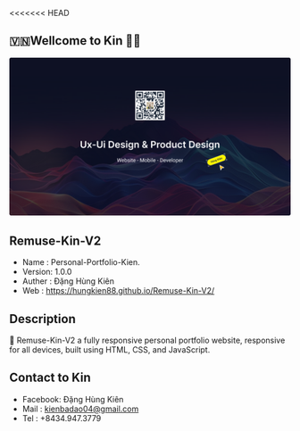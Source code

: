 
<<<<<<< HEAD

##  🇻🇳Wellcome to Kin 🏡😂


![ Personal-Portfolio-Kien ]( ./img/ProjectsK/CRM/Cover/Cover%20CRM.png "Đặng Hùng Kiên")


## Remuse-Kin-V2

- Name   :    Personal-Portfolio-Kien.
- Version:    1.0.0
- Auther :    Đặng Hùng Kiên
- Web    :    https://hungkien88.github.io/Remuse-Kin-V2/



## Description

🎯 Remuse-Kin-V2 a fully responsive personal portfolio website, responsive for all devices, built using HTML, CSS, and JavaScript.


## Contact to Kin

- Facebook:   Đặng Hùng Kiên
- Mail    :   kienbadao04@gmail.com 
- Tel     :   +8434.947.3779
